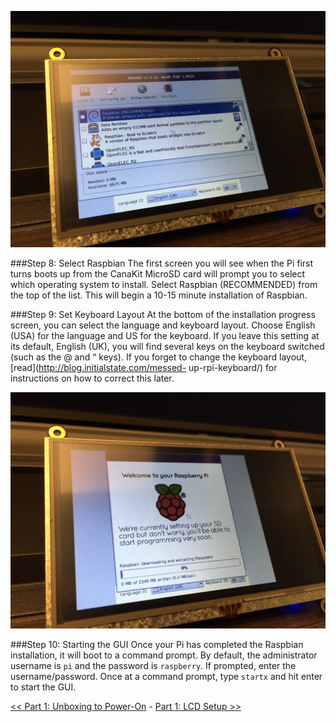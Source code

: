 ![Rasberrpy Pi 2 + MicroSD Card](img/IMG_3892.JPG)

###Step 8: Select Raspbian
The first screen you will see when the Pi first turns boots up from the CanaKit MicroSD card will prompt you to select which operating system to install. Select Raspbian (RECOMMENDED) from the top of the list. This will begin a 10-15 minute installation of Raspbian.

###Step 9: Set Keyboard Layout
At the bottom of the installation progress screen, you can select the language and keyboard layout. Choose English (USA) for the language and US for the keyboard. If you leave this setting at its default, English (UK), you will find several keys on the keyboard switched (such as the @ and “ keys). If you forget to change the keyboard layout, [read](http://blog.initialstate.com/messed- up-rpi-keyboard/) for instructions on how to correct this later.

![Rasberrpy Pi 2 + MicroSD Card](img/IMG_3893.JPG)

###Step 10: Starting the GUI
Once your Pi has completed the Raspbian installation, it will boot to a command prompt. By default, the administrator username is `pi` and the password is `raspberry`. If prompted, enter the username/password. Once at a command prompt, type `startx` and hit enter to start the GUI.

[<< Part 1: Unboxing to Power-On](Part-1.-Unboxing-to-Power-On) - [Part 1: LCD Setup >>](Part-1.-LCD-Setup)